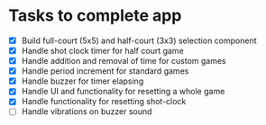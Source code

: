 # Tasks to complete app

- [x] Build full-court (5x5) and half-court (3x3) selection component
- [x] Handle shot clock timer for half court game
- [x] Handle addition and removal of time for custom games
- [x] Handle period increment for standard games
- [x] Handle buzzer for timer elapsing
- [x] Handle UI and functionality for resetting a whole game
- [x] Handle functionality for resetting shot-clock
- [ ] Handle vibrations on buzzer sound